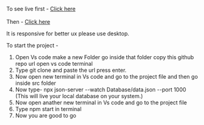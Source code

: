 To see live first - <a href="http://localhost:1000/Restaurants" target="_blank">Click here</a>   <br> <br>
Then - <a href="https://react-restaurant-crud-app.netlify.app/">Click here</a>

It is responsive for better ux please use desktop.

To start the project - 
1. Open Vs code make a new Folder go inside that folder copy this github repo url open vs code terminal
2. Type git clone and paste the url press enter.
3. Now open new terminal in Vs code and go to the project file and then go inside src folder
4. Now type- npx json-server --watch Database/data.json --port 1000  (This will live your local database on your system.)
5. Now open anather new terminal in Vs code and go to the project file
6. Type npm start in terminal
7. Now you are good to go  

